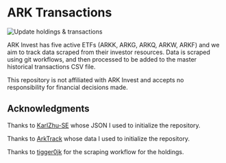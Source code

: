 # ARK Transactions

![Update holdings & transactions](https://github.com/xinging-birds/ark-invest-history/workflows/Update%20holdings%20&%20transactions/badge.svg)

ARK Invest has five active ETFs (ARKK, ARKG, ARKQ, ARKW, ARKF) and we aim to track data scraped from their investor resources. Data is scraped using git workflows, and then processed to be added to the master historical transactions CSV file.

This repository is not affiliated with ARK Invest and accepts no responsibility for financial decisions made.

## Acknowledgments

Thanks to [KarlZhu-SE](https://github.com/KarlZhu-SE/ark-funds-monitor) whose JSON I used to initialize the repository.

Thanks to [ArkTrack](https://arktrack.com) whose data I used to initialize the repository.

Thanks to [tigger0jk](https://github.com/tigger0jk/ark-invest-scraper) for the scraping workflow for the holdings.
